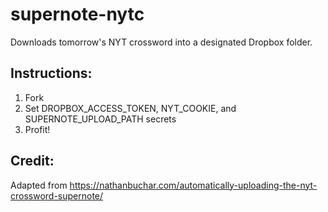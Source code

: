 # supernote-nytc
Downloads tomorrow's NYT crossword into a designated Dropbox folder.

## Instructions:
1. Fork
2. Set DROPBOX_ACCESS_TOKEN, NYT_COOKIE, and SUPERNOTE_UPLOAD_PATH secrets
3. Profit!

## Credit:
Adapted from https://nathanbuchar.com/automatically-uploading-the-nyt-crossword-supernote/
